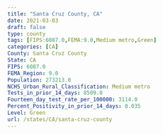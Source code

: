 ```yaml
---
title: "Santa Cruz County, CA"
date: 2021-03-03
draft: false
type: county
tags: [FIPS:6087.0,FEMA:9.0,Medium metro,Green]
categories: [CA]
County: Santa Cruz County
State: CA
FIPS: 6087.0
FEMA_Region: 9.0
Population: 273213.0
NCHS_Urban_Rural_Classification: Medium metro
Tests_in_prior_14_days: 8509.0
Fourteen_day_test_rate_per_100000: 3114.0
Percent_Positivity_in_prior_14_days: 0.035
Level: Green
url: /states/CA/santa-cruz-county
---
```




